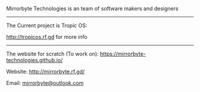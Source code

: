 Mirrorbyte Technologies is an team of software makers and designers
___________________________________________________________________
The Current project is Tropic OS:

http://tropicos.rf.gd for more info

-------------------------------------------------------------------
The website for scratch (To work on): https://mirrorbyte-technologies.github.io/


Website: http://mirrorbyte.rf.gd/


Email: mirrorbyte@outlook.com
